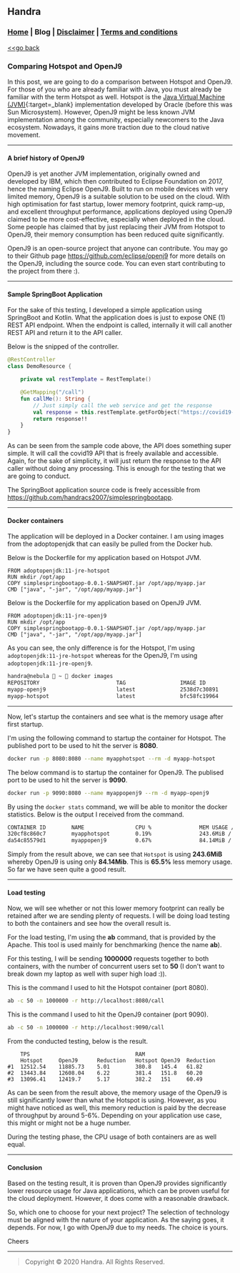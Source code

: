 ## Handra

### [Home](/) | Blog | [Disclaimer](/disclaimer) | [Terms and conditions](/tnc)

[<<go back](..)

### Comparing Hotspot and OpenJ9
In this post, we are going to do a comparison between Hotspot and OpenJ9. For those of you who are already familiar with Java, you must already be familiar with the term Hotspot as well. Hotspot is the [Java Virtual Machine (JVM)](https://en.wikipedia.org/wiki/Java_virtual_machine){:target=_blank} implementation developed by Oracle (before this was Sun Microsystem). However, OpenJ9 might be less known JVM implementation among the community, especially newcomers to the Java ecosystem. Nowadays, it gains more traction due to the cloud native movement.

---

#### A brief history of OpenJ9
OpenJ9 is yet another JVM implementation, originally owned and developed by IBM, which then contributed to Eclipse Foundation on 2017, hence the naming Eclipse OpenJ9. Built to run on mobile devices with very limited memory, OpenJ9 is a suitable solution to be used on the cloud. With high optimisation for fast startup, lower memory footprint, quick ramp-up, and excellent throughput performance, applications deployed using OpenJ9 claimed to be more cost-effective, especially when deployed in the cloud. Some people has claimed that by just replacing their JVM from Hotspot to OpenJ9, their memory consumption has been reduced quite significantly.

OpenJ9 is an open-source project that anyone can contribute. You may go to their Github page <https://github.com/eclipse/openj9> for more details on the OpenJ9, including the source code. You can even start contributing to the project from there :).

---

#### Sample SpringBoot Application
For the sake of this testing, I developed a simple application using SpringBoot and Kotlin. What the application does is just to expose ONE (1) REST API endpoint. When the endpoint is called, internally it will call another REST API and return it to the API caller.

Below is the snipped of the controller.
````kotlin
@RestController
class DemoResource {

    private val restTemplate = RestTemplate()

    @GetMapping("/call")
    fun callMe(): String {
        // Just simply call the web service and get the response
        val response = this.restTemplate.getForObject("https://covid19-api.org/api/status", String::class.java)
        return response!!
    }
}
````

As can be seen from the sample code above, the API does something super simple. It will call the covid19 API that is freely available and accessible. Again, for the sake of simplicity, it will just return the response to the API caller without doing any processing. This is enough for the testing that we are going to conduct.

The SpringBoot application source code is freely accessible from <https://github.com/handracs2007/simplespringbootapp>.

---

#### Docker containers
The application will be deployed in a Docker container. I am using images from the adoptopenjdk that can easily be pulled from the Docker hub.

Below is the Dockerfile for my application based on Hotspot JVM.

```
FROM adoptopenjdk:11-jre-hotspot
RUN mkdir /opt/app
COPY simplespringbootapp-0.0.1-SNAPSHOT.jar /opt/app/myapp.jar
CMD ["java", "-jar", "/opt/app/myapp.jar"]
```

Below is the Dockerfile for my application based on OpenJ9 JVM.
```
FROM adoptopenjdk:11-jre-openj9
RUN mkdir /opt/app
COPY simplespringbootapp-0.0.1-SNAPSHOT.jar /opt/app/myapp.jar
CMD ["java", "-jar", "/opt/app/myapp.jar"]
```

As you can see, the only difference is for the Hotspot, I'm using ```adoptopenjdk:11-jre-hotspot``` whereas for the OpenJ9, I'm using ```adoptopenjdk:11-jre-openj9```.

```bash
handra@nebula  ~  docker images
REPOSITORY                        TAG                 IMAGE ID            CREATED             SIZE
myapp-openj9                      latest              2538d7c30891        4 hours ago         241MB
myapp-hotspot                     latest              bfc58fc19964        4 hours ago         249MB
```

---

Now, let's startup the containers and see what is the memory usage after first startup.

I'm using the following command to startup the container for Hotspot. The published port to be used to hit the server is **8080**.
```bash
docker run -p 8080:8080 --name myapphotspot --rm -d myapp-hotspot
```

The below command is to startup the container for OpenJ9. The publised port to be used to hit the server is **9090**.
```bash
docker run -p 9090:8080 --name myappopenj9 --rm -d myapp-openj9
```

By using the ```docker stats``` command, we will be able to monitor the docker statistics. Below is the output I received from the command.
```bash
CONTAINER ID        NAME                CPU %               MEM USAGE / LIMIT     MEM %               NET I/O             BLOCK I/O           PIDS
320cf8c860c7        myapphotspot        0.19%               243.6MiB / 15.25GiB   1.56%               5.95kB / 0B         35.2MB / 0B         39
da54c85579d1        myappopenj9         0.67%               84.14MiB / 15.25GiB   0.54%               4.31kB / 0B         38MB / 4.1kB        46
```

Simply from the result above, we can see that ```Hotspot``` is using **243.6MiB** whereby OpenJ9 is using only **84.14Mib**. This is **65.5%** less memory usage. So far we have seen quite a good result.

---

#### Load testing
Now, we will see whether or not this lower memory footprint can really be retained after we are sending plenty of requests. I will be doing load testing to both the containers and see how the overall result is.

For the load testing, I'm using the **ab** command, that is provided by the Apache. This tool is used mainly for benchmarking (hence the name **ab**).

For this testing, I will be sending **1000000** requests together to both containers, with the number of concurrent users set to **50** (I don't want to break down my laptop as well with super high load :)).

This is the command I used to hit the Hotspot container (port 8080).
```bash
ab -c 50 -n 1000000 -r http://localhost:8080/call
```

This is the command I used to hit the OpenJ9 container (port 9090).
```bash
ab -c 50 -n 1000000 -r http://localhost:9090/call
```

From the conducted testing, below is the result.
```
	TPS              			        RAM		
	Hotspot     OpenJ9      Reduction   Hotspot OpenJ9  Reduction
#1	12512.54    11885.73    5.01        380.8   145.4   61.82
#2	13443.84    12608.04    6.22        381.4   151.8   60.20
#3	13096.41    12419.7     5.17        382.2   151     60.49
```

As can be seen from the result above, the memory usage of the OpenJ9 is still significantly lower than what the Hotspot is using. However, as you might have noticed as well, this memory reduction is paid by the decrease of throughput by around 5-6%. Depending on your application use case, this might or might not be a huge number.

During the testing phase, the CPU usage of both containers are as well equal.

---

#### Conclusion
Based on the testing result, it is proven than OpenJ9 provides significantly lower resource usage for Java applications, which can be proven useful for the cloud deployment. However, it does come with a reasonable drawback.

So, which one to choose for your next project? The selection of technology must be aligned with the nature of your application. As the saying goes, it depends. For now, I go with OpenJ9 due to my needs. The choice is yours.

Cheers

---

> Copyright &copy; 2020 Handra. All Rights Reserved.